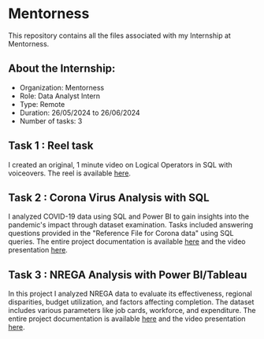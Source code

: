 # Mentorness
This repository contains all the files associated with my Internship at Mentorness.


## About the Internship:
* Organization: Mentorness
* Role: Data Analyst Intern
* Type: Remote
* Duration: 26/05/2024 to 26/06/2024
* Number of tasks: 3

## Task 1 : Reel task

I created an original, 1 minute video on Logical Operators in SQL with voiceovers. The reel is available [here](https://drive.google.com/file/d/1SFRq9jsAyqGTZSzaF092HY9rsF6NAFQN/view?usp=drive_link).


## Task 2 : Corona Virus Analysis with SQL
I analyzed COVID-19 data using SQL and Power BI to gain insights into the pandemic's impact through dataset examination. Tasks included answering questions provided in the "Reference File for Corona data" using SQL queries. The entire project documentation is available [here](https://github.com/Arpita-deb/Corona-Virus-Analysis.git) and the video presentation [here](https://drive.google.com/file/d/168YmV5N0FQdJ4fFSavlFkxsYX7K1ynMo/view?usp=sharing).

## Task 3 : NREGA Analysis with Power BI/Tableau
In this project I analyzed NREGA data to evaluate its effectiveness, regional disparities, budget utilization, and factors affecting completion. The dataset includes various parameters like job cards, workforce, and expenditure. The entire project documentation is available [here](https://github.com/Arpita-deb/NREGA-Data-Analysis.git) and the video presentation [here](https://drive.google.com/file/d/1MZDiKtzJAkcqnJSkd79_cPWOqGrfUL0T/view?usp=sharing).
